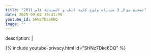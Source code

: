 ```yaml
---
title: "تصحيح سؤال 3 مباراة ولوج كلية الطب و الصيدلة فاس 2011"
date: 2025-09-02 19:41:59 
youtube_id: SHNz7Dke6DQ
image: ""
---
```

description: |
  
{% include youtube-privacy.html id="SHNz7Dke6DQ" %}
